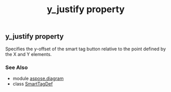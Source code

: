 ﻿---
title: y_justify property
second_title: Aspose.Diagram for Python via .NET API References
description: 
type: docs
weight: 140
url: /python-net/aspose.diagram/smarttagdef/y_justify/
is_root: false
---

## y_justify property


Specifies the y-offset of the smart tag button relative to the point defined by the X and Y elements.

### See Also
* module [aspose.diagram](../../)
* class [SmartTagDef](/diagram/python-net/aspose.diagram/smarttagdef)
